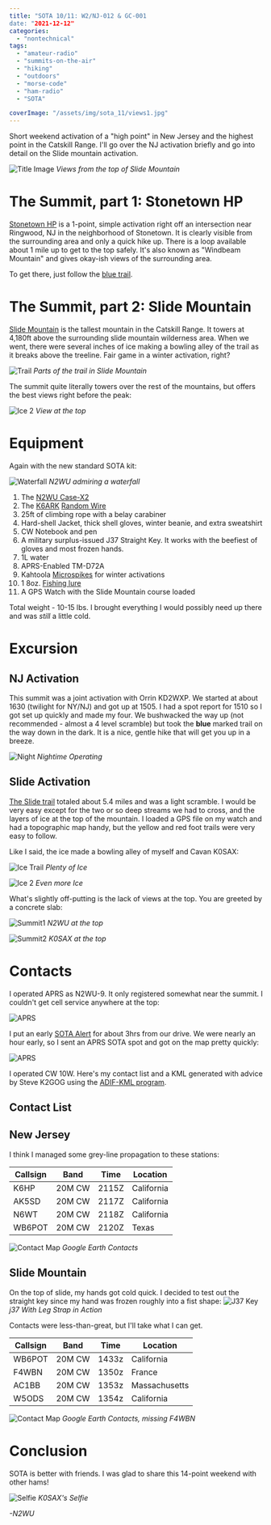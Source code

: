 ```yaml
---
title: "SOTA 10/11: W2/NJ-012 & GC-001
date: "2021-12-12"
categories:
  - "nontechnical"
tags:
  - "amateur-radio"
  - "summits-on-the-air"
  - "hiking"
  - "outdoors"
  - "morse-code"
  - "ham-radio"
  - "SOTA"

coverImage: "/assets/img/sota_11/views1.jpg"
---
```


Short weekend activation of a "high point" in New Jersey and the highest point in the Catskill Range. I'll go over the NJ activation briefly and go into detail on the Slide mountain activation.

![Title Image](/assets/img/sota_11/views1.jpg)
_Views from the top of Slide Mountain_

# The Summit, part 1: Stonetown HP

[Stonetown HP](https://summits.sota.org.uk/summit/W2/NJ-012) is a 1-point, simple activation right off an intersection near Ringwood, NJ in the neighborhood of Stonetown. It is clearly visible from the surrounding area and only a quick hike up. There is a loop available about 1 mile up to get to the top safely. It's also known as "Windbeam Mountain" and gives okay-ish views of the surrounding area.

To get there, just follow the [blue trail](https://www.alltrails.com/trail/us/new-jersey/windbeam-mountain-overlook-trail).

# The Summit, part 2: Slide Mountain

[Slide Mountain](https://summits.sota.org.uk/summit/W2/GC-001) is the tallest mountain in the Catskill Range. It towers at 4,180ft above the surrounding slide mountain wilderness area. When we went, there were several inches of ice making a bowling alley of the trail as it breaks above the treeline. Fair game in a winter activation, right?

![Trail](/assets/img/sota_11/trail1.jpg)
_Parts of the trail in Slide Mountain_

The summit quite literally towers over the rest of the mountains, but offers the best views right before the peak:

![Ice 2](/assets/img/sota_11/views1.jpg)
_View at the top_

# Equipment

Again with the new standard SOTA kit:

![Waterfall](/assets/img/sota_11/waterfall.jpg)
_N2WU admiring a waterfall_

1. The [N2WU Case-X2](https://www.n2wu.com/2021-11-25-n2wu-case-x2/)
5. The [K6ARK](https://www.youtube.com/c/K6ARKPortableRadio) [Random Wire](https://youtu.be/kSQzUETRMlk)
4. 25ft of climbing rope with a belay carabiner
5. Hard-shell Jacket, thick shell gloves, winter beanie, and extra sweatshirt
5. CW Notebook and pen
5. A military surplus-issued J37 Straight Key. It works with the beefiest of gloves and most frozen hands.
5. 1L water
6. APRS-Enabled TM-D72A
7. Kahtoola [Microspikes](https://kahtoola.com/product/microspikes/) for winter activations
10. 1 8oz. [Fishing lure](https://www.amazon.com/FREGITO-Raindrop-Sinkers-Fishing-Weights/dp/B097R4X8PJ/ref=sr_1_9?dchild=1&keywords=lead+fishing+weights&qid=1633300434&sr=8-9)
11. A GPS Watch with the Slide Mountain course loaded

Total weight - 10-15 lbs. I brought everything I would possibly need up there and was _still_ a little cold.

# Excursion

## NJ Activation

This summit was a joint activation with Orrin KD2WXP. We started at about 1630 (twilight for NY/NJ) and got up at 1505. I had a spot report for 1510 so I got set up quickly and made my four. We bushwacked the way up (not recommended - almost a 4 level scramble) but took the **blue** marked trail on the way down in the dark. It is a nice, gentle hike that will get you up in a breeze.

![Night](/assets/img/sota_11/NJ.jpg)
_Nightime Operating_

## Slide Activation

[The Slide trail](http://catskillmountaineer.com/SMW-slide.html) totaled about 5.4 miles and was a light scramble. I would be very easy except for the two or so deep streams we had to cross, and the layers of ice at the top of the mountain. I loaded a GPS file on my watch and had a topographic map handy, but the yellow and red foot trails were very easy to follow.

Like I said, the ice made a bowling alley of myself and Cavan K0SAX:

![Ice Trail](/assets/img/sota_11/trail2.jpg)
_Plenty of Ice_

![Ice 2](/assets/img/sota_11/trail3.jpg)
_Even more Ice_

What's slightly off-putting is the lack of views at the top. You are greeted by a concrete slab:

![Summit1](/assets/img/sota_11/summi1.jpg)
_N2WU at the top_

![Summit2](/assets/img/sota_11/summi2.jpg)
_K0SAX at the top_


# Contacts

I operated APRS as N2WU-9. It only registered somewhat near the summit. I couldn't get cell service anywhere at the top:

 ![APRS](/assets/img/sota_11/aprs.PNG)

I put an early [SOTA Alert](https://sotawatch.sota.org.uk/en/) for about 3hrs from our drive. We were nearly an hour early, so I sent an APRS SOTA spot and got on the map pretty quickly:

 ![APRS](/assets/img/sota_11/aprs2.PNG)

I operated CW 10W. Here's my contact list and a KML generated with advice by Steve K2GOG using the [ADIF-KML program](https://levinecentral.com/adif2map/).

## Contact List

## New Jersey

I think I managed some grey-line propagation to these stations:

| Callsign     | Band     | Time | Location |
|--------------|-----------|------------|----|
| K6HP | 20M CW | 2115Z | California |
| AK5SD | 20M CW | 2117Z | California |
| N6WT | 20M CW | 2118Z | California |
| WB6POT | 20M CW | 2120Z | Texas |

![Contact Map](/assets/img/sota_11/contacts_nj.PNG)
_Google Earth Contacts_

## Slide Mountain

On the top of slide, my hands got cold quick. I decided to test out the straight key since my hand was frozen roughly into a fist shape:
![J37 Key](/assets/img/sota_11/key_1.jpg)
_j37 With Leg Strap in Action_

Contacts were less-than-great, but I'll take what I can get.


| Callsign     | Band     | Time | Location |
|--------------|-----------|------------|----|
| WB6POT | 20M CW | 1433z | California |
| F4WBN | 20M CW | 1350z | France |
| AC1BB | 20M CW | 1353z | Massachusetts |
| W5ODS | 20M CW | 1354z | California |

![Contact Map](/assets/img/sota_11/contacts_nY.PNG)
_Google Earth Contacts, missing F4WBN_

# Conclusion
SOTA is better with friends. I was glad to share this 14-point weekend with other hams!

![Selfie](/assets/img/sota_11/selfie.jpg)
_K0SAX's Selfie_


_-N2WU_

